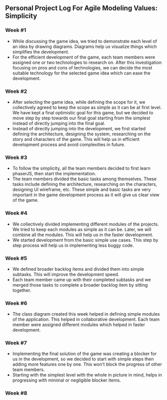 ## Personal Project Log For Agile Modeling Values: Simplicity

### Week #1
* While discussing the game idea, we tried to demonstrate each level of an idea by drawing diagrams. Diagrams help us visualize things which simplifies the development.
* For the efficient development of the game, each team members were assigned one or two technologies to research on. After this investigation focusing on pros and cons of technologies, we can decide the most suitable technology for the selected game idea which can ease the development.

### Week #2
* After selecting the game idea, while defining the scope for it, we collectively agreed to keep the scope as simple as it can be at first level. We have kept a final optimistic goal for this game, but we decided to move step by step towards our final goal starting from the simplest instead of directly jumping into the final goal.
* Instead of directly jumping into the development, we first started defining the architecture, designing the system, researching on the story and characters of the game. This will help us in efficient development process and avoid complexities in future.

### Week #3
* To follow the simplicity, all the team members decided to first learn phaserJS, then start the implementation.
* The team members divided the basic tasks among themselves. These tasks include defining the architecture, researching on the characters, designing UI wireframe, etc. These simple and basic tasks are very important in the game development process as it will give us clear view of the game.

### Week #4
* We collectively divided implementing different modules of the projects. We tried to keep each modules as simple as it can be. Later, we will combine all the modules. This will help us in the faster development.
* We started development from the basic simple use cases. This step by step process will help us in implementing less buggy code.

### Week #5
* We defined broader backlog items and divided them into simple subtasks. This will improve the development speed.
* Each team member came up with their completed subtasks and we merged those tasks to complete a broader backlog item by sitting together.

### Week #6
* The class diagram created this week helped in defining simple modules of the application. This helped in collaborative development. Each team member were assigned different modules which helped in faster development.

### Week #7
* Implementing the final solution of the game was creating a blocker for us in the development, so we decided to start with simple steps then adding more features one by one. This won't block the progress of other team members.
* Starting with the simplest level with the whole in picture in mind, helps in progressing with minimal or negligible blocker items.

### Week #8